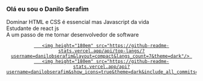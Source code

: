 ### Olá eu sou o Danilo Serafim



Dominar HTML e CSS é essencial mas Javascript da vida <br>
Estudante de react js <br>
A um passo de me tornar desenvolvedor de software


<div align="center">
  <a href="https://github.com/danilobserafim">
   
       <img height="180em" src="https://github-readme-stats.vercel.app/api/top-langs/?username=danilobserafim&layout=compact&langs_count=7&theme=dark"/> 
       <img height="180em" src="https://github-readme-stats.vercel.app/api?username=danilobserafim&show_icons=true&theme=dark&include_all_commits=true&count_private=true"/>
    
</div>
